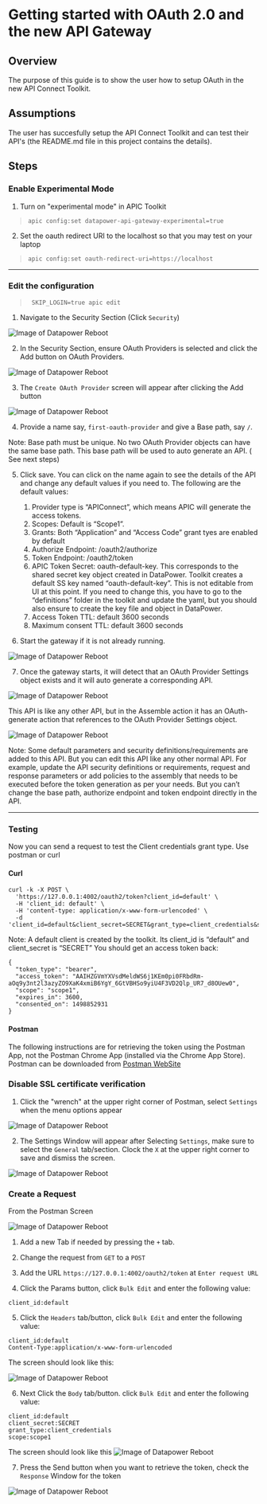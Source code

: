 # Getting started with OAuth 2.0 and the new API Gateway

## Overview
The purpose of this guide is to show the user how to setup OAuth in the new API Connect Toolkit.

## Assumptions
The user has succesfully setup the API Connect Toolkit and can test their API's (the README.md file in this project contains the details).

## Steps

### Enable Experimental Mode

1. Turn on "experimental mode" in APIC Toolkit 

> ```apic config:set datapower-api-gateway-experimental=true```

2. Set the oauth redirect URI to the localhost so that you may test on your laptop

> ```apic config:set oauth-redirect-uri=https://localhost``` 

---

### Edit the configuration

> ``` SKIP_LOGIN=true apic edit```

1. Navigate to the Security Section (Click ```Security```)

![Image of Datapower Reboot](/images/oauth20/security_section.png)

2. In the Security Section, ensure OAuth Providers is selected and click the Add button on OAuth Providers.

![Image of Datapower Reboot](/images/oauth20/security-oauth.png)

3. The ```Create OAuth Provider``` screen will appear after clicking the Add button

![Image of Datapower Reboot](/images/oauth20/oauth_provider.png)

4. Provide a name say, ```first-oauth-provider``` and give a Base path, say ```/```.

Note: Base path must be unique. No two OAuth Provider objects can have the same base path. This base path will be used to auto generate an API. ( See next steps)

5.	Click save. You can click on the name again to see the details of the API and change any default values if you need to.  The following are the default values:

    1.	Provider type is “APIConnect”, which means APIC will generate the access tokens.
    1.	Scopes: Default is “Scope1”.
    1.	Grants: Both “Application” and “Access Code” grant tyes are enabled by default
    1.	Authorize Endpoint: /oauth2/authorize
    1.	Token Endpoint: /oauth2/token
    1.  APIC Token Secret: oauth-default-key.  This corresponds to the shared secret key object created in DataPower. Toolkit creates a default SS key named “oauth-default-key”. This is not editable from UI at this point. If you need to change this, you have to go to the “definitions” folder in the toolkit and update the yaml, but you should also ensure to create the key file and object in DataPower.
    1.	Access Token TTL: default 3600 seconds
    1.	Maximum consent TTL: default 3600 seconds

6. Start the gateway if it is not already running.

![Image of Datapower Reboot](/images/oauth20/running.png)

7. Once the gateway starts, it will detect that an OAuth Provider Settings object exists and it will auto generate a corresponding API.

![Image of Datapower Reboot](/images/oauth20/provider_exists.png)

This API is like any other API, but in the Assemble action it has an OAuth-generate action that references to the OAuth Provider Settings object.

![Image of Datapower Reboot](/images/oauth20/oauth-generated.png)

Note: Some default parameters and security definitions/requirements are added to this API. But you can edit this API like any other normal API. For example, update the API security definitions or requirements, request and response parameters or add policies to the assembly that needs to be executed before the token generation as per your needs. But you can’t change the base path, authorize endpoint and token endpoint directly in the API. 

---

### Testing

Now you can send a request to test the Client credentials grant type. Use postman or curl


#### Curl

```
curl -k -X POST \
  'https://127.0.0.1:4002/oauth2/token?client_id=default' \
  -H 'client_id: default' \
  -H 'content-type: application/x-www-form-urlencoded' \
  -d 'client_id=default&client_secret=SECRET&grant_type=client_credentials&scope=scope1'
  ```

Note: A default client is created by the toolkit. Its client_id is “default” and client_secret is “SECRET” 
You should get an access token back:

```
{
  "token_type": "bearer",
  "access_token": "AAIHZGVmYXVsdMeldWS6j1KEm0pi0FRbdRm-aOq9y3nt2l3azyZO9XaK4xmiB6YgY_6GtVBHSo9yiU4F3VD2Qlp_UR7_d8OUew0",
  "scope": "scope1",
  "expires_in": 3600,
  "consented_on": 1498852931
}
```

#### Postman

The following instructions are for retrieving the token using the Postman App, not the Postman Chrome App (installed via the Chrome App Store). Postman can be downloaded from [Postman WebSite](https://www.getpostman.com/)

### Disable SSL certificate verification

1. Click the "wrench" at the upper right corner of Postman, select ```Settings``` when the menu options appear

![Image of Datapower Reboot](/images/oauth20/settings.png)

2. The Settings Window will appear after Selecting ```Settings```, make sure to select the ```General``` tab/section.  Clock the ```X``` at the upper right corner to save and dismiss the screen.

![Image of Datapower Reboot](/images/oauth20/cert-verify.png)

### Create a Request
From the Postman Screen

![Image of Datapower Reboot](/images/oauth20/request.png)


1. Add a new Tab if needed by pressing the ```+``` tab.

2. Change the request from ```GET``` to a ```POST```

3. Add the URL ```https://127.0.0.1:4002/oauth2/token``` at ```Enter request URL```

4. Click the Params button, click ```Bulk Edit``` and enter the following value:

```
client_id:default
```

5. Click the ```Headers``` tab/button, click ```Bulk Edit``` and enter the following value:

```
client_id:default
Content-Type:application/x-www-form-urlencoded
```

The screen should look like this:

![Image of Datapower Reboot](/images/oauth20/post-one.png)

6. Next Click the ```Body``` tab/button. click ```Bulk Edit``` and enter the following value:

```
client_id:default
client_secret:SECRET
grant_type:client_credentials
scope:scope1
```

The screen should look like this
![Image of Datapower Reboot](/images/oauth20/post-two.png)

7. Press the Send button when you want to retrieve the token, check the ```Response``` Window for the token

![Image of Datapower Reboot](/images/oauth20/result.png)

















